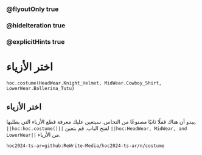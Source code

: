 ### @flyoutOnly true
### @hideIteration true
### @explicitHints true

# اختر الأزياء

```python-template
hoc.costume(HeadWear.Knight_Helmet, MidWear.Cowboy_Shirt, LowerWear.Ballerina_Tutu)
```

## اختر الأزياء
يبدو أن هناك قفلًا ثانيًا مصنوعًا من النحاس. سيتعين عليك معرفة قطع الأزياء التي يطلبها. ``||hoc:hoc.costume()||`` لفتح الباب. قم بتعين ``||hoc:HeadWear, MidWear, and LowerWear||`` من الأزياء.




```package
hoc2024-ts-ar=github:ReWrite-Media/hoc2024-ts-ar/n/costume
```